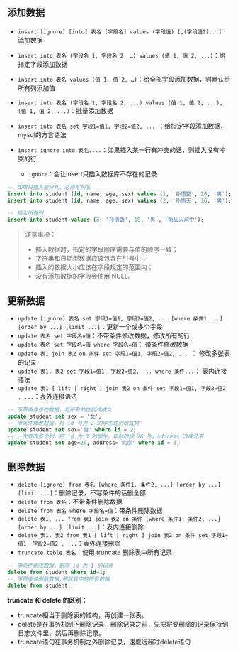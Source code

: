 ## 添加数据

* `insert [ignore] [into] 表名 [字段名] values (字段值) [,(字段值2)...]`：添加数据


* `insert into 表名 (字段名 1, 字段名 2, …) values (值 1, 值 2, ...)`：给指定字段添加数据
* `insert into 表名 values (值 1, 值 2, …)`：给全部字段添加数据，则默认给所有列添加值
* `insert into 表名 (字段名 1, 字段名 2, ...) values (值 1, 值 2, ...), (值 1, 值 2, ...)`：批量添加数据
* `insert into 表名 set 字段1=值1, 字段2=值2, ... `：给指定字段添加数据，mysql的方言语法
* `insert ignore into 表名....`：如果插入某一行有冲突的话，则插入没有冲突的行
  * `ignore`：会让insert只插入数据库不存在的记录



```sql
-- 如果只插入部分列，必须写列名
insert into student (id, name, age, sex) values (1, '孙悟空', 20, '男');
insert into student (id, name, age, sex) values (2, '孙悟天', 16, '男');

-- 插入所有列
insert into student values (3, '孙悟饭', 18, '男', '龟仙人洞中');
```


> 注意事项：
> 
> * 插入数据时，指定的字段顺序需要与值的顺序一致；
> * 字符串和日期型数据应该包含在引号中；
> * 插入的数据大小应该在字段规定的范围内；
> * 没有添加数据的字段会使用 NULL。

## 更新数据

* `update [ignore] 表名 set 字段1=值1, 字段2=值2, ... [where 条件1 ...] [order by ...] [limit ...]`：更新一个或多个字段
* `update 表名 set 字段名=值`：不带条件修改数据，修改所有的行
* `update 表名 set 字段名=值 where 字段名=值`：	带条件修改数据
* `update 表1 join 表2 on 条件 set 字段1=值1, 字段2=值2, ... `：	修改多张表的记录
* `update 表1, 表2 set 字段1=值1, 字段2=值2, ... where 条件...`：	表内连接语法
* `update 表1 [ lift | right ] join 表2 on 条件 set 字段1=值1, 字段2=值2 , ...`：表外连接语法



```sql
-- 不带条件修改数据，将所有的性别改成女
update student set sex = '女';
-- 带条件修改数据，将 id 号为 2 的学生性别改成男
update student set sex='男' where id = 2;
-- 一次修改多个列，把 id 为 3 的学生，年龄改成 26 岁，address 改成北京
update student set age=26, address='北京' where id = 3;
```


## 删除数据

* `delete [ignore] from 表名 [where 条件1, 条件2, ...] [order by ...] [limit ...]`：删除记录，不写条件的话删全部
* `delete from 表名`：不带条件删除数据
* `delete from 表名 where 字段名=值`：带条件删除数据
* `delete 表1, ... from 表1 join 表2 on 条件 [where 条件1, 条件2, ...] [order by ...] [limit ...]`：表内连接删除
* `delete 表1, 表2 from 表1 [ lift | right ] join 表2 on 条件 set 字段1=值1, 字段2=值2 , ...`：表外连接删除
* `truncate table 表名`：使用 truncate 删除表中所有记录



```sql
-- 带条件删除数据，删除 id 为 1 的记录
delete from student where id=1;
-- 不带条件删除数据,删除表中的所有数据
delete from student;
```


**truncate 和 delete 的区别：**

* truncate相当于删除表的结构，再创建一张表。
* delete是在事务机制下删除记录，删除记录之前，先把将要删除的记录保持到日志文件里，然后再删除记录。
* truncate语句在事务机制之外删除记录，速度远超过delete语句

